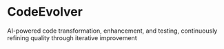 # CodeEvolver
AI-powered code transformation, enhancement, and testing, continuously refining quality through iterative improvement

